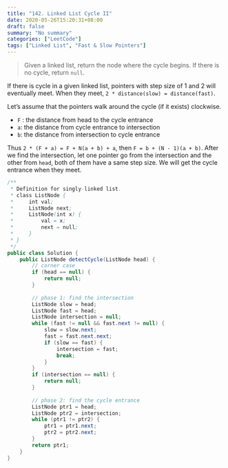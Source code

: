 ```yaml
---
title: "142. Linked List Cycle II"
date: 2020-05-26T15:20:31+08:00
draft: false
summary: "No summary"
categories: ["LeetCode"]
tags: ["Linked List", "Fast & Slow Pointers"]
---
```


> Given a linked list, return the node where the cycle begins. If there is no cycle, return `null`.

If there is cycle in a given linked list, pointers with step size of 1 and 2 will eventually meet. When they meet, `2 * distance(slow) = distance(fast)`.

Let’s assume that the pointers walk around the cycle (if it exists) clockwise.

- `F` : the distance from head to the cycle entrance
- `a`: the distance from cycle entrance to intersection
- `b`: the distance from intersection to cycle entrance

Thus `2 * (F + a) = F + N(a + b) + a`, then `F = b + (N - 1)(a + b)`. After we find the intersection, let one pointer go from the intersection and the other from `head`, both of them have a same step size. We will get the cycle entrance when they meet.

```java
/**
 * Definition for singly-linked list.
 * class ListNode {
 *     int val;
 *     ListNode next;
 *     ListNode(int x) {
 *         val = x;
 *         next = null;
 *     }
 * }
 */
public class Solution {
    public ListNode detectCycle(ListNode head) {
        // corner case
        if (head == null) {
            return null;
        }
        
        // phase 1: find the intersection
        ListNode slow = head;
        ListNode fast = head;
        ListNode intersection = null;
        while (fast != null && fast.next != null) {
            slow = slow.next;
            fast = fast.next.next;
            if (slow == fast) {
                intersection = fast;
                break;
            }
        }
        if (intersection == null) {
            return null;
        }
        
        // phase 2: find the cycle entrance
        ListNode ptr1 = head;
        ListNode ptr2 = intersection;
        while (ptr1 != ptr2) {
            ptr1 = ptr1.next;
            ptr2 = ptr2.next;
        }
        return ptr1;
    }
}
```